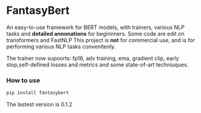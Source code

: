 # FantasyBert
An easy-to-use framework for BERT models, with trainers, various NLP tasks and **detailed annonations** for beginnners.
Some code are edit on transformers and FastNLP
This project is **not** for commercial use, and is for performing various NLP tasks convenitenly.

The trainer now supoorts: fp16, adv training, ema, gradient clip, early stop,self-defined losses and metrics and some state-of-art techniuques.

### How to use
```python
pip install fantasybert
```
The lastest version is 0.1.2
